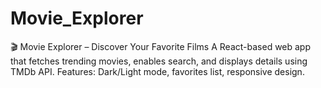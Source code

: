 # Movie_Explorer
🎬 Movie Explorer – Discover Your Favorite Films   A React-based web app that fetches trending movies, enables search, and displays details using TMDb API.   Features: Dark/Light mode, favorites list, responsive design.  

